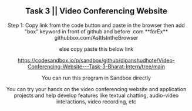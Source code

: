 <div align="center">
  
  <br />
  <h2 align="center">Task 3 || Video Conferencing Website </h2>
Step 1: Copy link from the code button and paste in the browser then add "box" keyword in front of github and before .com 
**forEx** githubbox.com/AsItIsIntheBrowser

else 
copy paste this below link

https://codesandbox.io/p/sandbox/github/dipanshudhote/Video-Conferencing-Website---Task-3-Bharat-Intern/tree/main


You can run this program in Sandbox directly

You can try your hands on the video conferencing website
and application projects and help develop features like
textual chatting, audio-video interactions, video recording, etc
</div>
